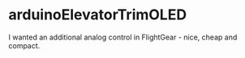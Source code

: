 # arduinoElevatorTrimOLED
I wanted an additional analog control in FlightGear - nice, cheap and compact.
